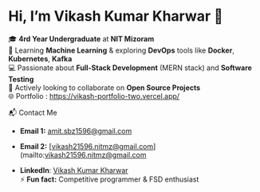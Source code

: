 # Hi, I’m Vikash Kumar Kharwar 👋
🎓 **4rd Year Undergraduate** at **NIT Mizoram**  
🌱 Learning **Machine Learning** & exploring **DevOps** tools like **Docker**, **Kubernetes**, **Kafka**  
💻 Passionate about **Full-Stack Development** (MERN stack) and **Software Testing**  
🔎 Actively looking to collaborate on **Open Source Projects**  
🌐 Portfolio : https://vikash-portfolio-two.vercel.app/

📬 Contact Me
- **Email 1:** [amit.sbz1596@gmail.com](mailto:amit.sbz1596@gmail.com)  
- **Email 2:** [vikash21596.nitmz@gmail.com](mailto:vikash21596.nitmz@gmail.com
 
- **LinkedIn**: [Vikash Kumar Kharwar](https://www.linkedin.com/in/vikash-kumar-kharwar-142157265/)  
⚡ **Fun fact:** Competitive programmer & FSD enthusiast





